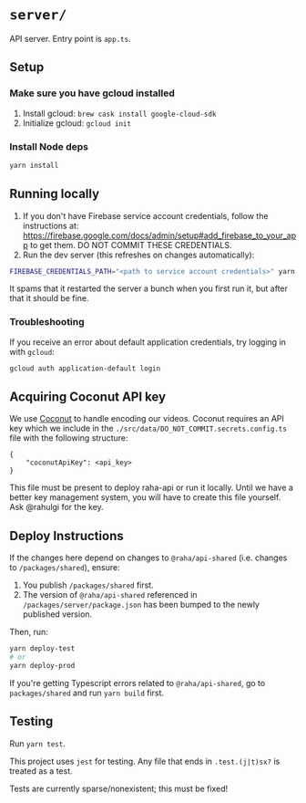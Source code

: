 # `server/`

API server. Entry point is `app.ts`.

## Setup

### Make sure you have gcloud installed

1.  Install gcloud: `brew cask install google-cloud-sdk`
1.  Initialize gcloud: `gcloud init`

### Install Node deps

```bash
yarn install
```

## Running locally

1.  If you don't have Firebase service account credentials, follow the
    instructions at:
    https://firebase.google.com/docs/admin/setup#add_firebase_to_your_app to get
    them. DO NOT COMMIT THESE CREDENTIALS.
1.  Run the dev server (this refreshes on changes automatically):

```bash
FIREBASE_CREDENTIALS_PATH="<path to service account credentials>" yarn start:dev
```

It spams that it restarted the server a bunch when you first run it, but after
that it should be fine.

### Troubleshooting

If you receive an error about default application credentials, try logging in
with `gcloud`:

```bash
gcloud auth application-default login
```

## Acquiring Coconut API key

We use [Coconut](https://app.coconut.co) to handle encoding our videos. Coconut
requires an API key which we include in the `./src/data/DO_NOT_COMMIT.secrets.config.ts`
file with the following structure:

```
{
    "coconutApiKey": <api_key>
}
```

This file must be present to deploy raha-api or run it locally. Until we have
a better key management system, you will have to create this file yourself.
Ask @rahulgi for the key.

## Deploy Instructions

If the changes here depend on changes to `@raha/api-shared` (i.e.
changes to `/packages/shared`), ensure:

1.  You publish `/packages/shared` first.
1.  The version of `@raha/api-shared` referenced in
    `/packages/server/package.json` has been bumped to the newly published
    version.

Then, run:

```bash
yarn deploy-test
# or
yarn deploy-prod
```

If you're getting Typescript errors related to `@raha/api-shared`, go to `packages/shared` and run `yarn build` first.

## Testing

Run `yarn test`.

This project uses `jest` for testing. Any file that ends in `.test.(j|t)sx?` is
treated as a test.

Tests are currently sparse/nonexistent; this must be fixed!
